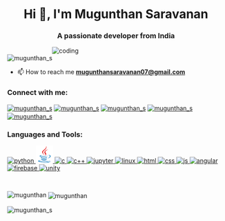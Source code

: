 <h1 align="center">Hi 👋, I'm Mugunthan Saravanan</h1>
<h3 align="center">A passionate developer from India</h3>
<img align ="right" alt="coding"width="400" src="https://user-images.githubusercontent.com/110616069/230600635-6b2700b9-62cb-4fd7-838b-5fad7f71a823.png">
<p align="left"> <img src="https://komarev.com/ghpvc/?username=mugunthansaravanan&label=Profile%20views&color=0e75b6&style=flat" alt="mugunthan_s" /> </p>

- 📫 How to reach me **mugunthansaravanan07@gmail.com**

<h3 align="left">Connect with me:</h3>
<p align="left">
<a href="https://www.linkedin.com/in/mugunthansaravanan/" target="blank"><img align="center" src="https://raw.githubusercontent.com/rahuldkjain/github-profile-readme-generator/master/src/images/icons/Social/linked-in-alt.svg" alt="mugunthan_s" height="30" width="40" /></a>
<a href="https://www.codechef.com/users/mugunthan_s" target="blank"><img align="center" src="https://cdn.jsdelivr.net/npm/simple-icons@3.1.0/icons/codechef.svg" alt="mugunthan_s" height="30" width="40" /></a>
<a href="https://www.hackerrank.com/Mugunthan_S?hr_r=1" target="blank"><img align="center" src="https://raw.githubusercontent.com/rahuldkjain/github-profile-readme-generator/master/src/images/icons/Social/hackerrank.svg" alt="mugunthan_s" height="30" width="40" /></a>
<a href="https://leetcode.com/mugunthan_s/" target="blank"><img align="center" src="https://raw.githubusercontent.com/rahuldkjain/github-profile-readme-generator/master/src/images/icons/Social/leet-code.svg" alt="mugunthan_s" height="30" width="40" /></a>
<a href="https://mugunthansaravanan.github.io/MugunthanSaravanan" target="blank"><img align="center" src="https://user-images.githubusercontent.com/110616069/230604987-0a01da58-6e63-4fe0-ace3-d3fdc5a92583.jpg" alt="mugunthan_s" height="30" width="30" /></a>
   
</p>
<h3 align="left">Languages and Tools:</h3>
<p align="left"> 

<a href="https://www.python.org" target="_blank" rel="noreferrer"> <img src="https://user-images.githubusercontent.com/110616069/230603043-3edc369e-f6c5-4115-9bce-1dd8522c1895.png" alt="python" width="40" height="40"/> </a>   <a href="https://www.java.com" target="_blank" rel="noreferrer"> <img src="https://raw.githubusercontent.com/devicons/devicon/master/icons/java/java-original.svg" alt="java" width="40" height="40"/> </a>  <a href="https://www.cprogramming.com" target="_blank" rel="noreferrer"> <img src="https://user-images.githubusercontent.com/110616069/230603279-d9ed0208-2c95-4bd4-b833-39c154280030.png" alt="c" width="40" height="40"/> </a>  <a href="https://www.cprogramming.com" target="_blank" rel="noreferrer"> <img src="https://user-images.githubusercontent.com/110616069/230603342-88080aea-515f-4432-997d-5e86227e7f10.png" alt="c++" width="40" height="40"/> </a>   <a href="https://jupyter.org" target="_blank" rel="noreferrer"> <img src="https://user-images.githubusercontent.com/110616069/230603504-5a00c15e-9e4e-45bf-9972-c04e064e70e1.png" alt="jupyter" width="40" height="40"/> </a>  <a href="https://www.linux.com" target="_blank" rel="noreferrer"> <img src="https://user-images.githubusercontent.com/110616069/230603812-ee6c34be-238e-4e16-ab43-d1085fdf82dd.png" alt="linux" width="40" height="40"/> </a>  <a href="https://www.w3schools.com/html/" target="_blank" rel="noreferrer"> <img src="https://user-images.githubusercontent.com/110616069/230603903-5f632f3b-ec5c-4578-bb3c-722db96ce2ac.svg" alt="html" width="40" height="40"/> </a>     <a href="https://www.w3schools.com/css/" target="_blank" rel="noreferrer"> <img src="https://user-images.githubusercontent.com/110616069/230604057-39417cbb-7cb1-40c3-b0b6-8f1ec1fbd148.svg" alt="css" width="40" height="40"/> </a>  <a href="https://www.w3schools.com/js/" target="_blank" rel="noreferrer"> <img src="https://user-images.githubusercontent.com/110616069/230604182-b83a3ec7-cf71-473d-816a-c43830dcef3d.png" alt="js" width="40" height="40"/> </a>  <a href="https://angular.io" target="_blank" rel="noreferrer"> <img src="https://user-images.githubusercontent.com/110616069/230604225-c8dcf5f5-d23d-41a2-8efb-1508e3691c1c.svg" alt="angular" width="40" height="40"/> </a>   <a href="https://firebase.google.com" target="_blank" rel="noreferrer"> <img src="https://user-images.githubusercontent.com/110616069/230604389-38be4536-ff3a-490c-8b3a-69f952d1ee2c.jpg" alt="firebase" width="40" height="40"/> </a>  <a href="https://unity.com" target="_blank" rel="noreferrer"> <img src="https://user-images.githubusercontent.com/110616069/230604462-ac87340b-ab66-4730-93c3-7ca6804cf388.png" alt="unity" width="40" height="40"/> </a>  

   
<br>
<p><img align="left" src="https://github-readme-stats.vercel.app/api/top-langs?username=mugunthansaravanan&show_icons=true&locale=en&layout=compact" alt="mugunthan" /></p>

<p>&nbsp;<img align="center" src="https://github-readme-stats.vercel.app/api?username=mugunthansaravanan&show_icons=true&theme=tokyonight" alt="mugunthan" /></p>

<p><img align="center" src="https://github-readme-streak-stats.herokuapp.com/?user=mugunthansaravanan&" alt="mugunthan_s" /></p>
